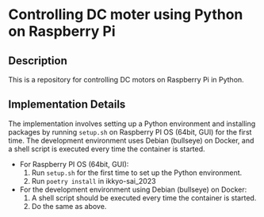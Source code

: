 # Controlling DC moter using Python on Raspberry Pi
## Description
This is a repository for controlling DC motors on Raspberry Pi in Python.

## Implementation Details
The implementation involves setting up a Python environment and installing packages by running `setup.sh` on Raspberry PI OS (64bit, GUI) for the first time. The development environment uses Debian (bullseye) on Docker, and a shell script is executed every time the container is started.

- For Raspberry PI OS (64bit, GUI):
    1. Run `setup.sh` for the first time to set up the Python environment.
    2. Run `poetry install` in ikkyo-sai_2023
- For the development environment using Debian (bullseye) on Docker:
    1. A shell script should be executed every time the container is started.
    2. Do the same as above.

## 



